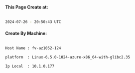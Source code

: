 
   
#### This Page Create at:

```bash

2024-07-26 - 20:50:43 UTC

```

#### Create By Machine:

```bash

Host Name : fv-az1052-124

platform  : Linux-6.5.0-1024-azure-x86_64-with-glibc2.35

Ip Local  : 10.1.0.177

```

